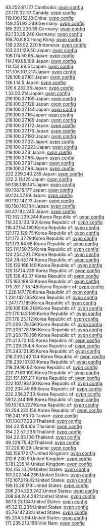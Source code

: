 43.252.81.177:Cambodia: [ovpn config](vpn/43_252_81_177.ovpn)  
23.170.32.37:Canada: [ovpn config](vpn/23_170_32_37.ovpn)  
119.100.152.13:China: [ovpn config](vpn/119_100_152_13.ovpn)  
148.251.92.249:Germany: [ovpn config](vpn/148_251_92_249.ovpn)  
185.222.220.35:Germany: [ovpn config](vpn/185_222_220_35.ovpn)  
62.133.35.246:Germany: [ovpn config](vpn/62_133_35_246.ovpn)  
168.70.8.80:Hong Kong: [ovpn config](vpn/168_70_8_80.ovpn)  
139.228.52.220:Indonesia: [ovpn config](vpn/139_228_52_220.ovpn)  
103.201.129.50:Japan: [ovpn config](vpn/103_201_129_50.ovpn)  
106.174.50.65:Japan: [ovpn config](vpn/106_174_50_65.ovpn)  
114.149.85.109:Japan: [ovpn config](vpn/114_149_85_109.ovpn)  
114.152.68.51:Japan: [ovpn config](vpn/114_152_68_51.ovpn)  
121.105.107.217:Japan: [ovpn config](vpn/121_105_107_217.ovpn)  
126.109.97.161:Japan: [ovpn config](vpn/126_109_97_161.ovpn)  
126.1.14.5:Japan: [ovpn config](vpn/126_1_14_5.ovpn)  
126.9.232.35:Japan: [ovpn config](vpn/126_9_232_35.ovpn)  
1.33.50.214:Japan: [ovpn config](vpn/1_33_50_214.ovpn)  
219.100.37.109:Japan: [ovpn config](vpn/219_100_37_109.ovpn)  
219.100.37.129:Japan: [ovpn config](vpn/219_100_37_129.ovpn)  
219.100.37.144:Japan: [ovpn config](vpn/219_100_37_144.ovpn)  
219.100.37.16:Japan: [ovpn config](vpn/219_100_37_16.ovpn)  
219.100.37.169:Japan: [ovpn config](vpn/219_100_37_169.ovpn)  
219.100.37.172:Japan: [ovpn config](vpn/219_100_37_172.ovpn)  
219.100.37.176:Japan: [ovpn config](vpn/219_100_37_176.ovpn)  
219.100.37.193:Japan: [ovpn config](vpn/219_100_37_193.ovpn)  
219.100.37.22:Japan: [ovpn config](vpn/219_100_37_22.ovpn)  
219.100.37.223:Japan: [ovpn config](vpn/219_100_37_223.ovpn)  
219.100.37.3:Japan: [ovpn config](vpn/219_100_37_3.ovpn)  
219.100.37.86:Japan: [ovpn config](vpn/219_100_37_86.ovpn)  
219.100.37.87:Japan: [ovpn config](vpn/219_100_37_87.ovpn)  
219.100.37.96:Japan: [ovpn config](vpn/219_100_37_96.ovpn)  
222.229.240.235:Japan: [ovpn config](vpn/222_229_240_235.ovpn)  
222.2.13.125:Japan: [ovpn config](vpn/222_2_13_125.ovpn)  
59.138.139.141:Japan: [ovpn config](vpn/59_138_139_141.ovpn)  
60.108.15.177:Japan: [ovpn config](vpn/60_108_15_177.ovpn)  
60.124.37.98:Japan: [ovpn config](vpn/60_124_37_98.ovpn)  
60.132.142.13:Japan: [ovpn config](vpn/60_132_142_13.ovpn)  
60.150.116.104:Japan: [ovpn config](vpn/60_150_116_104.ovpn)  
60.47.182.245:Japan: [ovpn config](vpn/60_47_182_245.ovpn)  
112.162.239.244:Korea Republic of: [ovpn config](vpn/112_162_239_244.ovpn)  
114.203.133.192:Korea Republic of: [ovpn config](vpn/114_203_133_192.ovpn)  
118.47.154.180:Korea Republic of: [ovpn config](vpn/118_47_154_180.ovpn)  
121.172.129.75:Korea Republic of: [ovpn config](vpn/121_172_129_75.ovpn)  
121.172.37.79:Korea Republic of: [ovpn config](vpn/121_172_37_79.ovpn)  
121.173.84.98:Korea Republic of: [ovpn config](vpn/121_173_84_98.ovpn)  
123.111.150.75:Korea Republic of: [ovpn config](vpn/123_111_150_75.ovpn)  
124.254.221.7:Korea Republic of: [ovpn config](vpn/124_254_221_7.ovpn)  
124.28.43.174:Korea Republic of: [ovpn config](vpn/124_28_43_174.ovpn)  
125.132.166.149:Korea Republic of: [ovpn config](vpn/125_132_166_149.ovpn)  
125.137.14.239:Korea Republic of: [ovpn config](vpn/125_137_14_239.ovpn)  
125.138.40.37:Korea Republic of: [ovpn config](vpn/125_138_40_37.ovpn)  
175.193.188.13:Korea Republic of: [ovpn config](vpn/175_193_188_13.ovpn)  
175.201.238.148:Korea Republic of: [ovpn config](vpn/175_201_238_148.ovpn)  
1.226.147.178:Korea Republic of: [ovpn config](vpn/1_226_147_178.ovpn)  
1.231.142.165:Korea Republic of: [ovpn config](vpn/1_231_142_165.ovpn)  
1.247.171.185:Korea Republic of: [ovpn config](vpn/1_247_171_185.ovpn)  
210.105.136.218:Korea Republic of: [ovpn config](vpn/210_105_136_218.ovpn)  
211.170.143.189:Korea Republic of: [ovpn config](vpn/211_170_143_189.ovpn)  
211.178.25.112:Korea Republic of: [ovpn config](vpn/211_178_25_112.ovpn)  
211.206.178.166:Korea Republic of: [ovpn config](vpn/211_206_178_166.ovpn)  
211.206.178.166:Korea Republic of: [ovpn config](vpn/211_206_178_166.ovpn)  
211.206.178.166:Korea Republic of: [ovpn config](vpn/211_206_178_166.ovpn)  
211.213.72.135:Korea Republic of: [ovpn config](vpn/211_213_72_135.ovpn)  
211.229.254.4:Korea Republic of: [ovpn config](vpn/211_229_254_4.ovpn)  
211.243.121.95:Korea Republic of: [ovpn config](vpn/211_243_121_95.ovpn)  
218.209.242.134:Korea Republic of: [ovpn config](vpn/218_209_242_134.ovpn)  
218.239.107.83:Korea Republic of: [ovpn config](vpn/218_239_107_83.ovpn)  
218.39.90.62:Korea Republic of: [ovpn config](vpn/218_39_90_62.ovpn)  
220.71.63.100:Korea Republic of: [ovpn config](vpn/220_71_63_100.ovpn)  
221.151.197.211:Korea Republic of: [ovpn config](vpn/221_151_197_211.ovpn)  
222.107.193.160:Korea Republic of: [ovpn config](vpn/222_107_193_160.ovpn)  
222.234.49.69:Korea Republic of: [ovpn config](vpn/222_234_49_69.ovpn)  
222.238.37.33:Korea Republic of: [ovpn config](vpn/222_238_37_33.ovpn)  
59.12.244.198:Korea Republic of: [ovpn config](vpn/59_12_244_198.ovpn)  
59.16.163.237:Korea Republic of: [ovpn config](vpn/59_16_163_237.ovpn)  
61.254.222.156:Korea Republic of: [ovpn config](vpn/61_254_222_156.ovpn)  
116.241.163.70:Taiwan: [ovpn config](vpn/116_241_163_70.ovpn)  
101.108.77.203:Thailand: [ovpn config](vpn/101_108_77_203.ovpn)  
184.22.154.106:Thailand: [ovpn config](vpn/184_22_154_106.ovpn)  
184.22.52.238:Thailand: [ovpn config](vpn/184_22_52_238.ovpn)  
184.22.83.106:Thailand: [ovpn config](vpn/184_22_83_106.ovpn)  
49.228.75.42:Thailand: [ovpn config](vpn/49_228_75_42.ovpn)  
37.229.10.39:Ukraine: [ovpn config](vpn/37_229_10_39.ovpn)  
185.156.172.17:United Kingdom: [ovpn config](vpn/185_156_172_17.ovpn)  
212.6.230.9:United Kingdom: [ovpn config](vpn/212_6_230_9.ovpn)  
5.181.235.14:United Kingdom: [ovpn config](vpn/5_181_235_14.ovpn)  
104.162.10.29:United States: [ovpn config](vpn/104_162_10_29.ovpn)  
161.202.144.236:United States: [ovpn config](vpn/161_202_144_236.ovpn)  
172.107.219.42:United States: [ovpn config](vpn/172_107_219_42.ovpn)  
198.13.36.179:United States: [ovpn config](vpn/198_13_36_179.ovpn)  
206.204.223.242:United States: [ovpn config](vpn/206_204_223_242.ovpn)  
208.94.244.242:United States: [ovpn config](vpn/208_94_244_242.ovpn)  
38.13.23.134:United States: [ovpn config](vpn/38_13_23_134.ovpn)  
45.32.13.235:United States: [ovpn config](vpn/45_32_13_235.ovpn)  
45.76.147.33:United States: [ovpn config](vpn/45_76_147_33.ovpn)  
65.204.5.94:United States: [ovpn config](vpn/65_204_5_94.ovpn)  
171.235.213.166:Viet Nam: [ovpn config](vpn/171_235_213_166.ovpn)  
